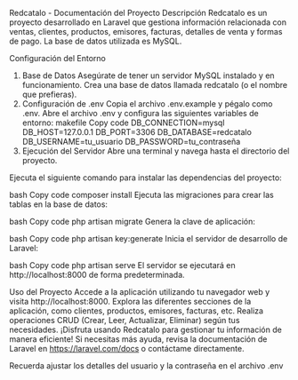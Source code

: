 Redcatalo - Documentación del Proyecto
Descripción
Redcatalo es un proyecto desarrollado en Laravel que gestiona información relacionada con ventas, clientes, productos, emisores, facturas, detalles de venta y formas de pago. La base de datos utilizada es MySQL.

Configuración del Entorno
1. Base de Datos
Asegúrate de tener un servidor MySQL instalado y en funcionamiento.
Crea una base de datos llamada redcatalo (o el nombre que prefieras).
2. Configuración de .env
Copia el archivo .env.example y pégalo como .env.
Abre el archivo .env y configura las siguientes variables de entorno:
makefile
Copy code
DB_CONNECTION=mysql
DB_HOST=127.0.0.1
DB_PORT=3306
DB_DATABASE=redcatalo
DB_USERNAME=tu_usuario
DB_PASSWORD=tu_contraseña
3. Ejecución del Servidor
Abre una terminal y navega hasta el directorio del proyecto.

Ejecuta el siguiente comando para instalar las dependencias del proyecto:

bash
Copy code
composer install
Ejecuta las migraciones para crear las tablas en la base de datos:

bash
Copy code
php artisan migrate
Genera la clave de aplicación:

bash
Copy code
php artisan key:generate
Inicia el servidor de desarrollo de Laravel:

bash
Copy code
php artisan serve
El servidor se ejecutará en http://localhost:8000 de forma predeterminada.

Uso del Proyecto
Accede a la aplicación utilizando tu navegador web y visita http://localhost:8000.
Explora las diferentes secciones de la aplicación, como clientes, productos, emisores, facturas, etc.
Realiza operaciones CRUD (Crear, Leer, Actualizar, Eliminar) según tus necesidades.
¡Disfruta usando Redcatalo para gestionar tu información de manera eficiente! Si necesitas más ayuda, revisa la documentación de Laravel en https://laravel.com/docs o contáctame directamente.



Recuerda ajustar los detalles del usuario y la contraseña en el archivo .env 